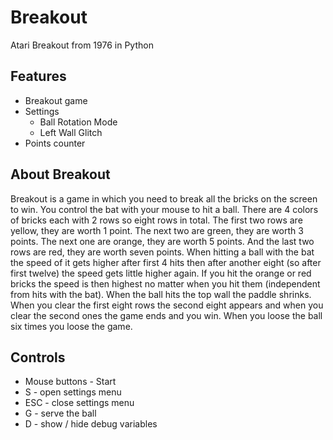 # Breakout
Atari Breakout from 1976 in Python

## Features
* Breakout game
* Settings
  * Ball Rotation Mode
  * Left Wall Glitch
* Points counter

## About Breakout
Breakout is a game in which you need to break all the bricks on the screen to win. You control the bat with your mouse to hit a ball. There are 4 colors of bricks each with 2 rows so eight rows in total. The first two rows are yellow, they are worth 1 point. The next two are green, they are worth 3 points. The next one are orange, they are worth 5 points. And the last two rows are red, they are worth seven points. When hitting a ball with the bat the speed of it gets higher after first 4 hits then after another eight (so after first twelve) the speed gets little higher again. If you hit the orange or red bricks the speed is then highest no matter when you hit them (independent from hits with the bat). When the ball hits the top wall the paddle shrinks. When you clear the first eight rows the second eight appears and when you clear the second ones the game ends and you win. When you loose the ball six times you loose the game.

## Controls
* Mouse buttons - Start
* S - open settings menu
* ESC - close settings menu
* G - serve the ball
* D - show / hide debug variables
